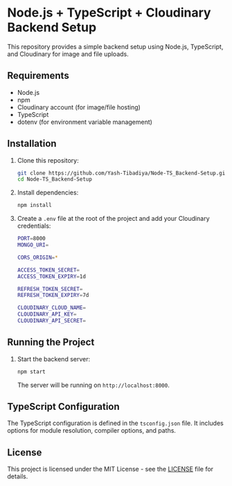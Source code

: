 # Node.js + TypeScript + Cloudinary Backend Setup

This repository provides a simple backend setup using Node.js, TypeScript, and Cloudinary for image and file uploads.

## Requirements

- Node.js
- npm
- Cloudinary account (for image/file hosting)
- TypeScript
- dotenv (for environment variable management)

## Installation

1. Clone this repository:
    ```bash
    git clone https://github.com/Yash-Tibadiya/Node-TS_Backend-Setup.git
    cd Node-TS_Backend-Setup
    ```

2. Install dependencies:
    ```bash
    npm install
    ```

3. Create a `.env` file at the root of the project and add your Cloudinary credentials:
    ```bash
    PORT=8000
    MONGO_URI=

    CORS_ORIGIN=*

    ACCESS_TOKEN_SECRET=
    ACCESS_TOKEN_EXPIRY=1d

    REFRESH_TOKEN_SECRET=
    REFRESH_TOKEN_EXPIRY=7d

    CLOUDINARY_CLOUD_NAME=
    CLOUDINARY_API_KEY=
    CLOUDINARY_API_SECRET=
    ```

## Running the Project

1. Start the backend server:
    ```bash
    npm start
    ```

   The server will be running on `http://localhost:8000`.

## TypeScript Configuration

The TypeScript configuration is defined in the `tsconfig.json` file. It includes options for module resolution, compiler options, and paths.

## License

This project is licensed under the MIT License - see the [LICENSE](LICENSE) file for details.
